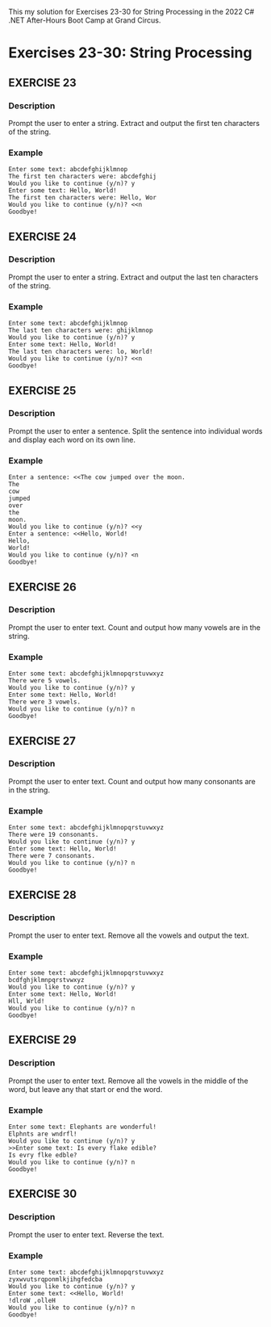 This my solution for Exercises 23-30 for String Processing in the 2022 C# .NET After-Hours Boot Camp at Grand Circus.

# Exercises 23-30: String Processing

## EXERCISE 23
### Description
Prompt the user to enter a string.  Extract and output the first ten characters of the string.

### Example
```
Enter some text: abcdefghijklmnop
The first ten characters were: abcdefghij
Would you like to continue (y/n)? y
Enter some text: Hello, World!
The first ten characters were: Hello, Wor
Would you like to continue (y/n)? <<n
Goodbye!
```


## EXERCISE 24
### Description
Prompt the user to enter a string.  Extract and output the last ten characters of the string.

### Example
```
Enter some text: abcdefghijklmnop
The last ten characters were: ghijklmnop
Would you like to continue (y/n)? y
Enter some text: Hello, World!
The last ten characters were: lo, World!
Would you like to continue (y/n)? <<n
Goodbye!
```

## EXERCISE 25
### Description
Prompt the user to enter a sentence.  Split the sentence into individual words and display each word on its own line.

### Example
```
Enter a sentence: <<The cow jumped over the moon.
The
cow
jumped
over
the
moon.
Would you like to continue (y/n)? <<y
Enter a sentence: <<Hello, World!
Hello,
World!
Would you like to continue (y/n)? <n
Goodbye!
```


## EXERCISE 26
### Description
Prompt the user to enter text.  Count and output how many vowels are in the string.

### Example
```
Enter some text: abcdefghijklmnopqrstuvwxyz
There were 5 vowels.
Would you like to continue (y/n)? y
Enter some text: Hello, World!
There were 3 vowels.
Would you like to continue (y/n)? n
Goodbye!
```

## EXERCISE 27
### Description
Prompt the user to enter text.  Count and output how many consonants are in the string.

### Example
```
Enter some text: abcdefghijklmnopqrstuvwxyz
There were 19 consonants.
Would you like to continue (y/n)? y
Enter some text: Hello, World!
There were 7 consonants.
Would you like to continue (y/n)? n
Goodbye!
```

## EXERCISE 28
### Description
Prompt the user to enter text.  Remove all the vowels and output the text.

### Example
```
Enter some text: abcdefghijklmnopqrstuvwxyz
bcdfghjklmnpqrstvwxyz
Would you like to continue (y/n)? y
Enter some text: Hello, World!
Hll, Wrld!
Would you like to continue (y/n)? n
Goodbye!
```

## EXERCISE 29
### Description
Prompt the user to enter text.  Remove all the vowels in the middle of the word, but leave any that start or end the word.

### Example
```
Enter some text: Elephants are wonderful!
Elphnts are wndrfl!
Would you like to continue (y/n)? y
>>Enter some text: Is every flake edible?
Is evry flke edble?
Would you like to continue (y/n)? n
Goodbye!
```

## EXERCISE 30
### Description
Prompt the user to enter text.  Reverse the text.

### Example
```
Enter some text: abcdefghijklmnopqrstuvwxyz
zyxwvutsrqponmlkjihgfedcba
Would you like to continue (y/n)? y
Enter some text: <<Hello, World!
!dlroW ,olleH
Would you like to continue (y/n)? n
Goodbye!
```
